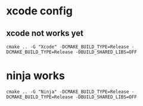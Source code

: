 # xcode config

## xcode not works yet

`cmake .. -G "Xcode" -DCMAKE_BUILD_TYPE=Release -DCMAKE_BUILD_TYPE=Release -DBUILD_SHARED_LIBS=OFF`

# ninja works

`cmake .. -G "Ninja" -DCMAKE_BUILD_TYPE=Release -DCMAKE_BUILD_TYPE=Release -DBUILD_SHARED_LIBS=OFF`
